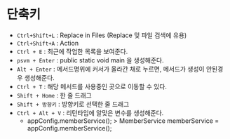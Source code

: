 # 단축키

- `Ctrl+Shift+L` : Replace in Files (Replace 및 파일 검색에 유용)
- `Ctrl+Shift+A` : Action 
- `Ctrl + E` : 최근에 작업한 목록을 보여준다.
- `psvm + Enter` : public static void main 을 생성해준다.
- `Alt + Enter` : 메서드명위에 커서가 올라간 채로 누르면, 메서드가 생성이 안된경우 생성해준다. 
- `Ctrl + T` : 해당 메서드를 사용중인 곳으로 이동할 수 있다.
- `Shift + Home` : 한 줄 드래그
- `Shift + 방향키` : 방향키로 선택한 줄 드래그
- `Ctrl + Alt + V` : 리턴타입에 알맞은 변수를 생성해준다.
  - appConfig.memberService(); > MemberService memberService = appConfig.memberService(); 
